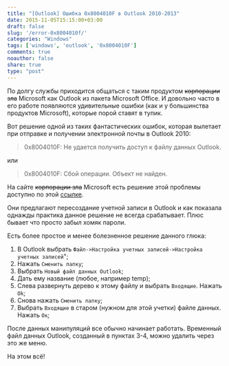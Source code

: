 ```yaml
---
title: "[Outlook] Ошибка 0x8004010F в Outlook 2010-2013"
date: 2015-11-05T15:15:00+03:00
draft: false
slug: '/error-0x8004010f/'
categories: "Windows"
tags: ['windows', 'outlook', '0x8004010F']
comments: true
noauthor: false
share: true
type: "post"
---
```


По долгу службы приходится общаться с таким продуктом ~~корпорации зла~~ Microsoft как Outlook из пакета Microsoft Office. И довольно часто в его работе появляются удивительные ошибки (как и у большинства продуктов Microsoft), которые порой ставят в тупик. 

Вот решение одной из таких фантастических ошибок, которая вылетает при отправке и получении электронной почты в Outlook 2010:

> 0x8004010F: Не удается получить доступ к файлу данных Outlook.

или

> 0x8004010F: Сбой операции. Объект не найден.

На сайте ~~корпорации зла~~ Microsoft есть решение этой проблемы доступно по этой [ссылке](http://support.microsoft.com/kb/2659085/ru).

Они предлагают пересоздание учетной записи в Outlook и как показала однажды практика данное решение не всегда срабатывает. Плюс бывает что просто забыл хомяк пароли.

Есть более простое и менее болезненное решение данного глюка:

1.  В Outlook выбрать `Файл->Настройка учетных записей->Настройка учетных записей`";
2.  Нажать `Сменить папку`;
3.  Выбрать `Новый файл данных Outlook`;
4.  Дать ему название (любое, например temp);
5.  Слева развернуть дерево к этому файлу и выбрать `Входящие`. Нажать `Ok`;
6.  Снова нажать `Сменить папку`;
7.  Выбрать `Входящие` в старом (нужном для этой учетки) файле данных. Нажать `Ок`;

После данных манипуляций все обычно начинает работать. Временный файл данных Outlook, созданный в пунктах 3-4, можно удалить через это же меню.

На этом всё!
